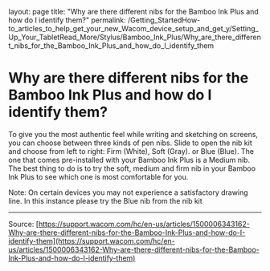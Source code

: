 layout: page
title: "Why are there different nibs for the Bamboo Ink Plus and how do I identify them?"
permalink: /Getting_StartedHow-to_articles_to_help_get_your_new_Wacom_device_setup_and_get_y/Setting_Up_Your_TabletRead_More/Stylus/Bamboo_Ink_Plus/Why_are_there_different_nibs_for_the_Bamboo_Ink_Plus_and_how_do_I_identify_them

# Why are there different nibs for the Bamboo Ink Plus and how do I identify them?

To give you the most authentic feel while writing and sketching on screens, you can choose between three kinds of pen nibs. Slide to open the nib kit and choose from left to right: Firm (White), Soft (Gray). or Blue (Blue). The one that comes pre-installed with your Bamboo Ink Plus is a Medium nib. The best thing to do is to try the soft, medium and firm nib in your Bamboo Ink Plus to see which one is most comfortable for you.


Note: On certain devices you may not experience a satisfactory drawing line. In this instance please try the Blue nib from the nib kit

---
Source: [https://support.wacom.com/hc/en-us/articles/1500006343162-Why-are-there-different-nibs-for-the-Bamboo-Ink-Plus-and-how-do-I-identify-them](https://support.wacom.com/hc/en-us/articles/1500006343162-Why-are-there-different-nibs-for-the-Bamboo-Ink-Plus-and-how-do-I-identify-them)
